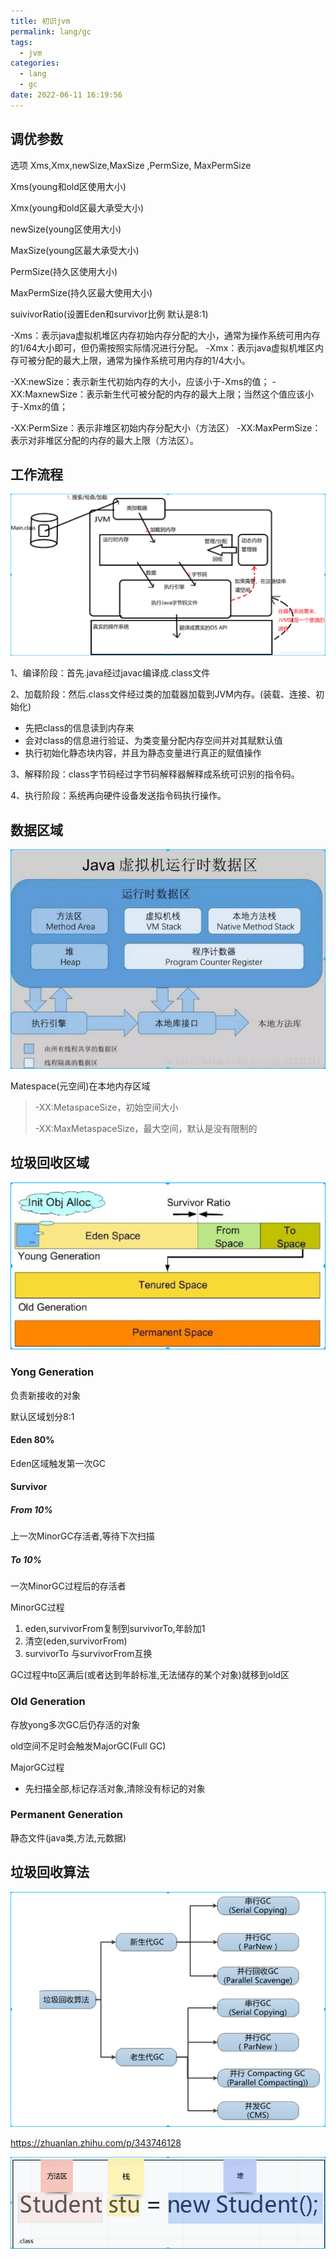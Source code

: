 ```yaml
---
title: 初识jvm
permalink: lang/gc
tags:
  - jvm
categories:
  - lang
  - gc
date: 2022-06-11 16:19:56
---
```


## 调优参数

选项 Xms,Xmx,newSize,MaxSize ,PermSize, MaxPermSize

Xms(young和old区使用大小)

Xmx(young和old区最大承受大小)

newSize(young区使用大小)

MaxSize(young区最大承受大小)

PermSize(持久区使用大小)

MaxPermSize(持久区最大使用大小)

<!--more-->

suivivorRatio(设置Eden和survivor比例  默认是8:1)

-Xms：表示java虚拟机堆区内存初始内存分配的大小，通常为操作系统可用内存的1/64大小即可，但仍需按照实际情况进行分配。
-Xmx：表示java虚拟机堆区内存可被分配的最大上限，通常为操作系统可用内存的1/4大小。

-XX:newSize：表示新生代初始内存的大小，应该小于-Xms的值；
-XX:MaxnewSize：表示新生代可被分配的内存的最大上限；当然这个值应该小于-Xmx的值；

-XX:PermSize：表示非堆区初始内存分配大小（方法区）
-XX:MaxPermSize：表示对非堆区分配的内存的最大上限（方法区）。



## 工作流程

![](/pics/jvm-work-4037.png)

1、编译阶段：首先.java经过javac编译成.class文件

2、加载阶段：然后.class文件经过类的加载器加载到JVM内存。(装载、连接、初始化)

-  先把class的信息读到内存来
-  会对class的信息进行验证、为类变量分配内存空间并对其赋默认值
-  执行初始化静态块内容，并且为静态变量进行真正的赋值操作

3、解释阶段：class字节码经过字节码解释器解释成系统可识别的指令码。

4、执行阶段：系统再向硬件设备发送指令码执行操作。





## 数据区域

![](/pics/jvm-area-4346.png)

 Matespace(元空间)在本地内存区域

> -XX:MetaspaceSize，初始空间大小
>
> -XX:MaxMetaspaceSize，最大空间，默认是没有限制的



## 垃圾回收区域

![](/pics/gc-area-4008.png)

### Yong Generation

负责新接收的对象

默认区域划分8:1

#### Eden   80%

Eden区域触发第一次GC

#### Survivor 

##### From 10%

上一次MinorGC存活者,等待下次扫描

##### To 10%

一次MinorGC过程后的存活者

MinorGC过程

1. eden,survivorFrom复制到survivorTo,年龄加1
2. 清空(eden,survivorFrom) 
3. survivorTo 与survivorFrom互换

GC过程中to区满后(或者达到年龄标准,无法储存的某个对象)就移到old区

### Old Generation

存放yong多次GC后仍存活的对象

old空间不足时会触发MajorGC(Full GC)

MajorGC过程

- 先扫描全部,标记存活对象,清除没有标记的对象

### Permanent Generation

静态文件(java类,方法,元数据)



## 垃圾回收算法

![](/pics/gc-yg-3223.png)



https://zhuanlan.zhihu.com/p/343746128







![](/pics/new-area-3239.png)

